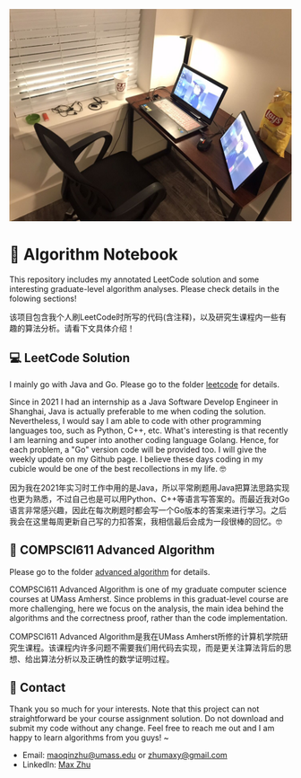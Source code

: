 ![MIPS](https://github.com/MaxyZhu75/Algorithm-Summary/blob/main/myCubicle.jpg)
# 📝 Algorithm Notebook
This repository includes my annotated LeetCode solution and some interesting graduate-level algorithm analyses. Please check details in the folowing sections!

该项目包含我个人刷LeetCode时所写的代码(含注释)，以及研究生课程内一些有趣的算法分析。请看下文具体介绍！

## 💻 LeetCode Solution
I mainly go with Java and Go. Please go to the folder [leetcode](https://github.com/MaxyZhu75/Algorithm-Summary/tree/main/leetcode) for details.

Since in 2021 I had an internship as a Java Software Develop Engineer in Shanghai, Java is actually preferable to me when coding the solution. Nevertheless, I would say I am able to code with other programming languages too, such as Python, C++, etc. What's interesting is that recently I am learning and super into another coding language Golang. Hence, for each problem, a "Go" version code will be provided too. I will give the weekly update on my Github page. I believe these days coding in my cubicle would be one of the best recollections in my life. 🤓 

因为我在2021年实习时工作中用的是Java，所以平常刷题用Java把算法思路实现也更为熟悉，不过自己也是可以用Python、C++等语言写答案的。而最近我对Go语言非常感兴趣，因此在每次刷题时都会写一个Go版本的答案来进行学习。之后我会在这里每周更新自己写的力扣答案，我相信最后会成为一段很棒的回忆。🤓
## :notebook_with_decorative_cover: COMPSCI611 Advanced Algorithm
Please go to the folder [advanced algorithm](https://github.com/MaxyZhu75/Algorithm-Summary/tree/main/advanced%20algorithm) for details.

COMPSCI611 Advanced Algorithm is one of my graduate computer science courses at UMass Amherst. Since problems in this graduat-level course are more challenging, here we focus on the analysis, the main idea behind the algorithms and the correctness proof, rather than the code implementation.

COMPSCI611 Advanced Algorithm是我在UMass Amherst所修的计算机学院研究生课程。该课程内许多问题不需要我们用代码去实现，而是更关注算法背后的思想、给出算法分析以及正确性的数学证明过程。
## :calling: Contact
Thank you so much for your interests. Note that this project can not straightforward be your course assignment solution. Do not download and submit my code without any change. Feel free to reach me out and I am happy to learn algorithms from you guys! ~
* Email: maoqinzhu@umass.edu or zhumaxy@gmail.com
* LinkedIn: [Max Zhu](https://www.linkedin.com/in/maoqin-zhu/)
